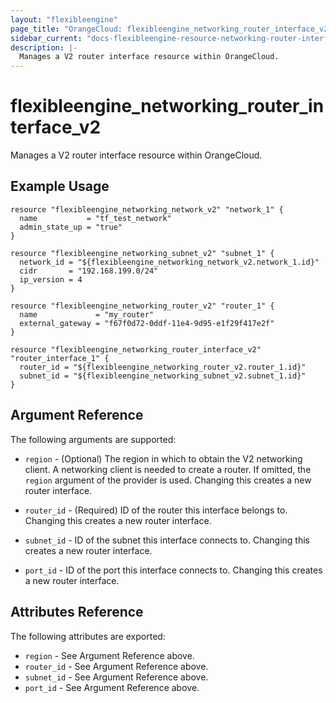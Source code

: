 ```yaml
---
layout: "flexibleengine"
page_title: "OrangeCloud: flexibleengine_networking_router_interface_v2"
sidebar_current: "docs-flexibleengine-resource-networking-router-interface-v2"
description: |-
  Manages a V2 router interface resource within OrangeCloud.
---
```


# flexibleengine\_networking\_router_interface_v2

Manages a V2 router interface resource within OrangeCloud.

## Example Usage

```hcl
resource "flexibleengine_networking_network_v2" "network_1" {
  name           = "tf_test_network"
  admin_state_up = "true"
}

resource "flexibleengine_networking_subnet_v2" "subnet_1" {
  network_id = "${flexibleengine_networking_network_v2.network_1.id}"
  cidr       = "192.168.199.0/24"
  ip_version = 4
}

resource "flexibleengine_networking_router_v2" "router_1" {
  name             = "my_router"
  external_gateway = "f67f0d72-0ddf-11e4-9d95-e1f29f417e2f"
}

resource "flexibleengine_networking_router_interface_v2" "router_interface_1" {
  router_id = "${flexibleengine_networking_router_v2.router_1.id}"
  subnet_id = "${flexibleengine_networking_subnet_v2.subnet_1.id}"
}
```

## Argument Reference

The following arguments are supported:

* `region` - (Optional) The region in which to obtain the V2 networking client.
    A networking client is needed to create a router. If omitted, the
    `region` argument of the provider is used. Changing this creates a new
    router interface.

* `router_id` - (Required) ID of the router this interface belongs to. Changing
    this creates a new router interface.

* `subnet_id` - ID of the subnet this interface connects to. Changing
    this creates a new router interface.

* `port_id` - ID of the port this interface connects to. Changing
    this creates a new router interface.

## Attributes Reference

The following attributes are exported:

* `region` - See Argument Reference above.
* `router_id` - See Argument Reference above.
* `subnet_id` - See Argument Reference above.
* `port_id` - See Argument Reference above.
